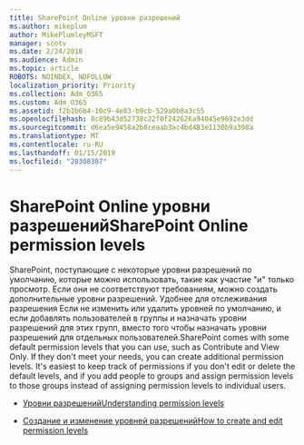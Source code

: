 ```yaml
---
title: SharePoint Online уровни разрешений
ms.author: mikeplum
author: MikePlumleyMSFT
manager: scotv
ms.date: 2/24/2018
ms.audience: Admin
ms.topic: article
ROBOTS: NOINDEX, NOFOLLOW
localization_priority: Priority
ms.collection: Adm_O365
ms.custom: Adm_O365
ms.assetid: f2b1b6b4-10c9-4e83-b9cb-529a0b8a3c55
ms.openlocfilehash: 8c89b43d52738c22f0f242626a94045e9692e3dd
ms.sourcegitcommit: d6ea5e9458a2b8ceaab3ac4bd483e1130b9a398a
ms.translationtype: MT
ms.contentlocale: ru-RU
ms.lasthandoff: 01/15/2019
ms.locfileid: "28308387"
---
```

# <a name="sharepoint-online-permission-levels"></a><span data-ttu-id="8448b-102">SharePoint Online уровни разрешений</span><span class="sxs-lookup"><span data-stu-id="8448b-102">SharePoint Online permission levels</span></span>

<span data-ttu-id="8448b-p101">SharePoint, поступающие с некоторые уровни разрешений по умолчанию, которые можно использовать, такие как участие "и" только просмотр. Если они не соответствуют требованиям, можно создать дополнительные уровни разрешений. Удобнее для отслеживания разрешения Если не изменить или удалить уровней по умолчанию, и если добавлять пользователей в группы и назначать уровни разрешений для этих групп, вместо того чтобы назначать уровни разрешений для отдельных пользователей.</span><span class="sxs-lookup"><span data-stu-id="8448b-p101">SharePoint comes with some default permission levels that you can use, such as Contribute and View Only. If they don't meet your needs, you can create additional permission levels. It's easiest to keep track of permissions if you don't edit or delete the default levels, and if you add people to groups and assign permission levels to those groups instead of assigning permission levels to individual users.</span></span>
  
- [<span data-ttu-id="8448b-106">Уровни разрешений</span><span class="sxs-lookup"><span data-stu-id="8448b-106">Understanding permission levels</span></span>](https://go.microsoft.com/fwlink/?linkid=867071)
    
- [<span data-ttu-id="8448b-107">Создание и изменение уровней разрешений</span><span class="sxs-lookup"><span data-stu-id="8448b-107">How to create and edit permission levels</span></span>](https://go.microsoft.com/fwlink/?linkid=867072)
    

